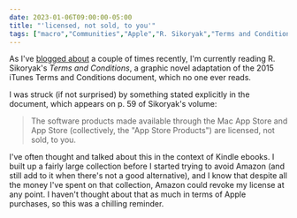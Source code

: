 ```yaml
---
date: 2023-01-06T09:00:00-05:00
title: "'licensed, not sold, to you'"
tags: ["macro","Communities","Apple","R. Sikoryak","Terms and Conditions","terms of service","alienation of ownership","Amazon","Kindle"]
---
```

As I've [blogged about](https://spencergreenhalgh.com/tags/terms-and-conditions) a couple of times recently, I'm currently reading R. Sikoryak's *Terms and Conditions*, a graphic novel adaptation of the 2015 iTunes Terms and Conditions document, which no one ever reads.

I was struck (if not surprised) by something stated explicitly in the document, which appears on p. 59 of Sikoryak's volume:

> The software products made available through the Mac App Store and App Store (collectively, the "App Store Products") are licensed, not sold, to you.

I've often thought and talked about this in the context of Kindle ebooks. I built up a fairly large collection before I started trying to avoid Amazon (and still add to it when there's not a good alternative), and I know that despite all the money I've spent on that collection, Amazon could revoke my license at any point. I haven't thought about that as much in terms of Apple purchases, so this was a chilling reminder.